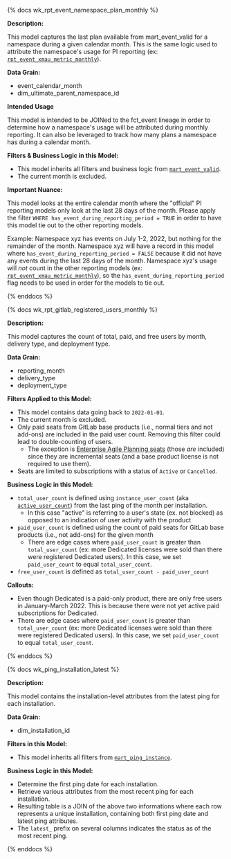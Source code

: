 {% docs wk_rpt_event_namespace_plan_monthly %}

**Description:**

This model captures the last plan available from mart_event_valid for a namespace during a 
given calendar month. This is the same logic used to attribute the namespace's usage for PI 
reporting (ex: [`rpt_event_xmau_metric_monthly`](https://dbt.gitlabdata.com/#!/model/model.gitlab_snowflake.rpt_event_xmau_metric_monthly)).

**Data Grain:**
* event_calendar_month
* dim_ultimate_parent_namespace_id

**Intended Usage**

This model is intended to be JOINed to the fct_event lineage in order to determine how 
a namespace's usage will be attributed during monthly reporting. It can also be leveraged 
to track how many plans a namespace has during a calendar month.

**Filters & Business Logic in this Model:**

* This model inherits all filters and business logic from [`mart_event_valid`](https://dbt.gitlabdata.com/#!/model/model.gitlab_snowflake.mart_event_valid#description).
* The current month is excluded.

**Important Nuance:**

This model looks at the entire calendar month where the "official" PI reporting models only 
look at the last 28 days of the month. Please apply the filter `WHERE has_event_during_reporting_period = TRUE` 
in order to have this model tie out to the other reporting models. 

Example: Namespace xyz has events on July 1-2, 2022, but nothing for the remainder of the month. 
Namespace xyz will have a record in this model where `has_event_during_reporting_period = FALSE` 
because it did not have any events during the last 28 days of the month.  Namespace xyz's usage 
will _not_ count in the other reporting models (ex: [`rpt_event_xmau_metric_monthly`](https://dbt.gitlabdata.com/#!/model/model.gitlab_snowflake.rpt_event_xmau_metric_monthly)), 
so the `has_event_during_reporting_period` flag needs to be used in order for the models to tie out.

{% enddocs %}

{% docs wk_rpt_gitlab_registered_users_monthly %}

**Description:**

This model captures the count of total, paid, and free users by month, delivery type, and deployment type.

**Data Grain:**

* reporting_month
* delivery_type
* deployment_type

**Filters Applied to this Model:**

* This model contains data going back to `2022-01-01`.
* The current month is excluded.
* Only paid seats from GitLab base products (i.e., normal tiers and not add-ons) are included in 
the paid user count. Removing this filter could lead to double-counting of users.
  * The exception is [Enterprise Agile Planning seats](https://docs.gitlab.com/ee/subscriptions/gitlab_com/#enterprise-agile-planning) (those _are_ included) since they are 
  incremental seats (and a base product license is not required to use them).
* Seats are limited to subscriptions with a status of `Active` or `Cancelled`.

**Business Logic in this Model:**

* `total_user_count` is defined using `instance_user_count` (aka [`active_user_count`](https://gitlab.com/gitlab-org/gitlab/-/blob/master/config/metrics/license/20210204124829_active_user_count.yml)) 
from the last ping of the month per installation. 
  * In this case "active" is referring to a user's state (ex. not blocked) as opposed to an indication of user activity with the product
* `paid_user_count` is defined using the count of paid seats for GitLab base products (i.e., not add-ons) for the given month
  * There are edge cases where `paid_user_count` is greater than `total_user_count` (ex: more Dedicated licenses were sold than there were registered Dedicated users). In this case, we set `paid_user_count` to equal `total_user_count`.
* `free_user_count` is defined as `total_user_count - paid_user_count`

**Callouts:**

* Even though Dedicated is a paid-only product, there are only free users in January-March 2022. 
This is because there were not yet active paid subscriptions for Dedicated.
* There are edge cases where `paid_user_count` is greater than `total_user_count` (ex: more Dedicated licenses were sold than there were registered Dedicated users). In this case, we set `paid_user_count` to equal `total_user_count`.

{% enddocs %}

{% docs wk_ping_installation_latest %}

**Description:**

This model contains the installation-level attributes from the latest ping for each installation.

**Data Grain:**
* dim_installation_id

**Filters in this Model:**

* This model inherits all filters from [`mart_ping_instance`](https://dbt.gitlabdata.com/#!/model/model.gitlab_snowflake.mart_ping_instance#description).

**Business Logic in this Model:**

* Determine the first ping date for each installation.
* Retrieve various attributes from the most recent ping for each installation.
* Resulting table is a JOIN of the above two informations where each row represents a unique installation, containing both first ping date and latest ping attributes.
* The `latest_` prefix on several columns indicates the status as of the most recent ping.

{% enddocs %}